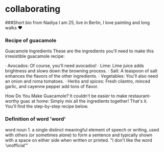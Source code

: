 
# collaborating
###Short bio from Nadiya
I am 25, live in Berlin, I love painting and long walks
:heart:
### Recipe of guacamole
Guacamole Ingredients
These are the ingredients you'll need to make this irresistible guacamole 
recipe:

· Avocados: Of course, you'll need avocados!
· Lime: Lime juice adds brightness and slows down the browning process.
· Salt: A teaspoon of salt enhances the flavors of the other ingredients.
· Vegetables: You'll also need an onion and roma tomatoes.
· Herbs and spices: Fresh cilantro, minced garlic, and cayenne pepper add 
tons of flavor.

How Do You Make Guacamole?
It couldn't be easier to make restaurant-worthy guac at home: Simply mix 
all the ingredients together! That's it. You'll find the step-by-step 
recipe below.


### Definition of word 'word'
word
noun
1.
a single distinct meaningful element of speech or writing, used with 
others (or sometimes alone) to form a sentence and typically shown with a 
space on either side when written or printed.
"I don't like the word ‘unofficial’"
